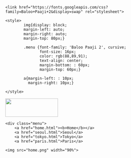 <html lang="ko-KR">

<head>
	<meta charset="utf-8">

	<link href="https://fonts.googleapis.com/css?family=Baloo+Paaji+2&display=swap" rel="stylesheet">

	<style>
			img{display: block;
			margin-left: auto;
			margin-right: auto;
			margin-top: 80px;}

			.menu {font-family: 'Baloo Paaji 2', cursive;
			       font-size: 16px;
			       color: rgb(88,89,91);
			       text-align: center;
			   	   margin-bottom: : 60px;
			       margin-top: 60px;}

			a{margin-left: : 10px;
			  margin-right: 10px;}

	</style>
</head>


<body>
	<img src="logo.png" width="165px" height="58px">
	
	<div class="menu">
		<a href="home.html"><b>Home</b></a>
		<a href="seoul.html">Seoul</a>
		<a href="tokyo.html">Tokyo</a>
		<a href="paris.html">Paris</a>

	<img src="home.png" width="90%">
